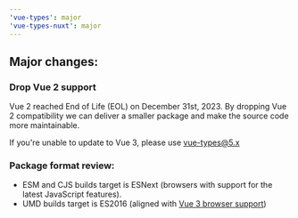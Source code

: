 ```yaml
---
'vue-types': major
'vue-types-nuxt': major
---
```


## Major changes:

### Drop Vue 2 support

Vue 2 reached End of Life (EOL) on December 31st, 2023. By dropping Vue 2 compatibility we can deliver a smaller package and make the source code more maintainable.

If you're unable to update to Vue 3, please use vue-types@5.x

### Package format review:
* ESM and CJS builds target is ESNext (browsers with support for the latest JavaScript features).
* UMD builds target is ES2016 (aligned with [Vue 3 browser support](https://vuejs.org/about/faq#what-browsers-does-vue-support))

